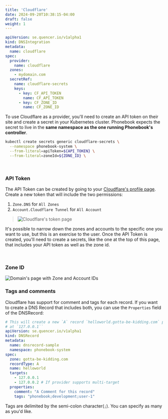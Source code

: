 ```yaml
---
title: 'Cloudflare'
date: 2024-09-20T10:38:15-04:00
draft: false
weight: 1
---
```


```yaml
apiVersion: se.quencer.io/v1alpha1
kind: DNSIntegration
metadata:
  name: cloudflare
spec:
  provider:
    name: cloudflare
  zones:
    - mydomain.com
  secretRef:
    name: cloudflare-secrets
    keys:
      - key: CF_API_TOKEN
        name: CF_API_TOKEN
      - key: CF_ZONE_ID
        name: CF_ZONE_ID
```

To use Cloudflare as a provider, you'll need to create an API token on their site and create a secret in your Kubernetes cluster. Phonebook expects the secret to live in the **same namespace as the one running Phonebook's controller**.

```sh
kubectl create secrets generic cloudflare-secrets \
  --namespace phonebook-system \
  --from-literal=apiToken=${API_TOKEN} \
  --from-literal=zoneId=${ZONE_ID} \
```

&nbsp;

### API Token

The API Token can be created by going to your [Cloudflare's profile page](https://dash.cloudflare.com/profile/api-tokens). Create a new token that will include the two permissions:

1. `Zone.DNS` for `All Zones`
2. `Account.Cloudflare Tunnel` for `All Account`

> ![Cloudflare's token page](./token-page.png)

It's possible to narrow down the zones and accounts to the specific one you want to use, but this is an exercise to the user. Once the API Token is created, you'll need to create a secrets, like the one at the top of this page, that includes your API token as well as the zone id.

&nbsp;

### Zone ID

![Domain's page with Zone and Account IDs](profile-page.png)

### Tags and comments

Cloudflare has support for comment and tags for each record. If you want to create a DNS Record that includes both, you can use the `Properties` field of the DNSRecord:

```yaml
# This will create a new `A` record `helloworld.gotta-be-kidding.com` pointing
# at `127.0.0.1``
apiVersion: se.quencer.io/v1alpha1
kind: DNSRecord
metadata:
  name: dnsrecord-sample
  namespace: phonebook-system
spec:
  zone: gotta-be-kidding.com
  recordType: A
  name: helloworld
  targets:
    - 127.0.0.1
    - 127.0.0.2 # If provider supports multi-target    
  properties:
    comment: "A Comment for this record"
    tags: "phonebook;development;user-1"
```

Tags are delimited by the semi-colon character(`;`). You can specify as many as you'd like.
